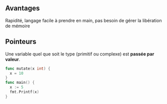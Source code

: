 ## Avantages

Rapidité, langage facile à prendre en main, pas besoin de gérer la libération de mémoire
## Pointeurs
Une variable quel que soit le type (primitif ou complexe) est **passée par valeur**.
```go
func mutate(x int) {
  x = 10
}
func main() {
  x := 5
  fmt.Printf(x)
} 
```
